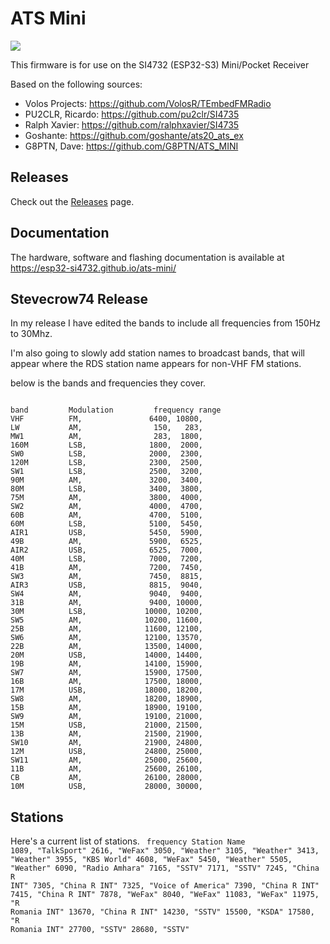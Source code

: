 # ATS Mini

![](docs/source/_static/esp32-si4732-ui-theme.jpg)

This firmware is for use on the SI4732 (ESP32-S3) Mini/Pocket Receiver

Based on the following sources:

* Volos Projects:    https://github.com/VolosR/TEmbedFMRadio
* PU2CLR, Ricardo:   https://github.com/pu2clr/SI4735
* Ralph Xavier:      https://github.com/ralphxavier/SI4735
* Goshante:          https://github.com/goshante/ats20_ats_ex
* G8PTN, Dave:       https://github.com/G8PTN/ATS_MINI

## Releases

Check out the [Releases](https://github.com/esp32-si4732/ats-mini/releases) page.

## Documentation

The hardware, software and flashing documentation is available at <https://esp32-si4732.github.io/ats-mini/>

## Stevecrow74 Release

In my release I have edited the bands to include all frequencies from 150Hz to 30Mhz.

I'm also going to slowly add station names to broadcast bands, that will appear where the RDS station name appears for non-VHF FM stations.

below is the bands and frequencies they cover.

<code>
band         Modulation         frequency range
VHF          FM,               6400, 10800,
LW           AM,                150,   283,
MW1          AM,                283,  1800,
160M         LSB,              1800,  2000,
SW0          LSB,              2000,  2300,
120M         LSB,              2300,  2500,
SW1          LSB,              2500,  3200,
90M          AM,               3200,  3400,
80M          LSB,              3400,  3800,
75M          AM,               3800,  4000,
SW2          AM,               4000,  4700,
60B          AM,               4700,  5100,
60M          LSB,              5100,  5450,
AIR1         USB,              5450,  5900,
49B          AM,               5900,  6525,
AIR2         USB,              6525,  7000,
40M          LSB,              7000,  7200,
41B          AM,               7200,  7450,
SW3          AM,               7450,  8815,
AIR3         USB,              8815,  9040,
SW4          AM,               9040,  9400,
31B          AM,               9400, 10000,
30M          LSB,             10000, 10200,
SW5          AM,              10200, 11600,
25B          AM,              11600, 12100,
SW6          AM,              12100, 13570,
22B          AM,              13500, 14000,
20M          USB,             14000, 14400,
19B          AM,              14100, 15900,
SW7          AM,              15900, 17500,
16B          AM,              17500, 18000,
17M          USB,             18000, 18200,
SW8          AM,              18200, 18900,
15B          AM,              18900, 19100,
SW9          AM,              19100, 21000,
15M          USB,             21000, 21500,
13B          AM,              21500, 21900,
SW10         AM,              21900, 24800,
12M          USB,             24800, 25000,
SW11         AM,              25000, 25600,
11B          AM,              25600, 26100,
CB           AM,              26100, 28000,
10M          USB,             28000, 30000,
</code>

## Stations

Here's a current list of stations.
<code>
frequency        Station Name
1089,            "TalkSport"
2616,            "WeFax"
3050,            "Weather"
3105,            "Weather"
3413,            "Weather"
3955,            "KBS World"
4608,            "WeFax"
5450,            "Weather"
5505,            "Weather"
6090,            "Radio Amhara"
7165,            "SSTV"
7171,            "SSTV"
7245,            "China R INT"
7305,            "China R INT"
7325,            "Voice of America"
7390,            "China R INT"
7415,            "China R INT"
7878,            "WeFax"
8040,            "WeFax"
11083,           "WeFax"
11975,           "R Romania INT"
13670,           "China R INT"
14230,           "SSTV"
15500,           "KSDA"
17580,           "R Romania INT"
27700,           "SSTV"
28680,           "SSTV"
</code>

